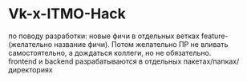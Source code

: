 # Vk-x-ITMO-Hack

по поводу разработки:
новые фичи в отдельных ветках feature-(желательно название фичи). Потом желательно ПР не вливать самостоятельно, а дождаться коллеги, но не обязательно.  
frontend и backend разрабатываются в отдельных пакетах/папках/директориях

